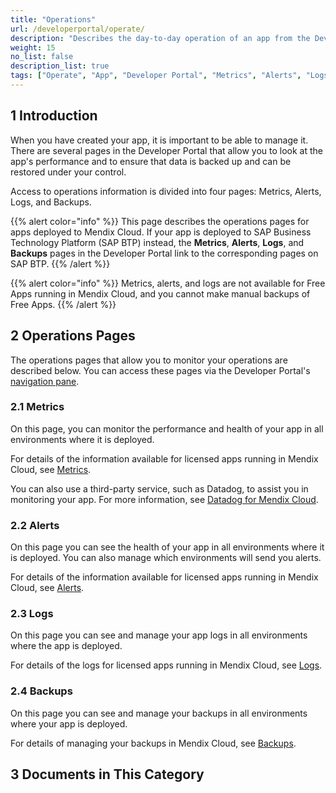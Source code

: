 ```yaml
---
title: "Operations"
url: /developerportal/operate/
description: "Describes the day-to-day operation of an app from the Developer Portal. This is mainly useful for apps running in Mendix Cloud."
weight: 15
no_list: false 
description_list: true
tags: ["Operate", "App", "Developer Portal", "Metrics", "Alerts", "Logs", "Backups", "Mendix Cloud"]
---
```


## 1 Introduction

When you have created your app, it is important to be able to manage it. There are several pages in the Developer Portal that allow you to look at the app's performance and to ensure that data is backed up and can be restored under your control.

Access to operations information is divided into four pages: Metrics, Alerts, Logs, and Backups.

{{% alert color="info" %}}
This page describes the operations pages for apps deployed to Mendix Cloud. If your app is deployed to SAP Business Technology Platform (SAP BTP) instead, the **Metrics**, **Alerts**, **Logs**, and **Backups** pages in the Developer Portal link to the corresponding pages on SAP BTP.
{{% /alert %}}

{{% alert color="info" %}}
Metrics, alerts, and logs are not available for Free Apps running in Mendix Cloud, and you cannot make manual backups of Free Apps.
{{% /alert %}}

## 2 Operations Pages

The operations pages that allow you to monitor your operations are described below. You can access these pages via the Developer Portal's [navigation pane](/developerportal/#navigation-pane).

### 2.1 Metrics

On this page, you can monitor the performance and health of your app in all environments where it is deployed.

For details of the information available for licensed apps running in Mendix Cloud, see [Metrics](/developerportal/operate/metrics/).

You can also use a third-party service, such as Datadog, to assist you in monitoring your app. For more information, see [Datadog for Mendix Cloud](/developerportal/operate/datadog-metrics/).

### 2.2 Alerts

On this page you can see the health of your app in all environments where it is deployed. You can also manage which environments will send you alerts.

For details of the information available for licensed apps running in Mendix Cloud, see [Alerts](/developerportal/operate/monitoring-application-health/).

### 2.3 Logs

On this page you can see and manage your app logs in all environments where the app is deployed.

For details of the logs for licensed apps running in Mendix Cloud, see [Logs](/developerportal/operate/logs/).

### 2.4 Backups

On this page you can see and manage your backups in all environments where your app is deployed.

For details of managing your backups in Mendix Cloud, see [Backups](/developerportal/operate/backups/).

## 3 Documents in This Category
